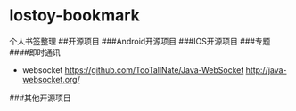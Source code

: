 # lostoy-bookmark
个人书签整理
##开源项目
###Android开源项目
###IOS开源项目
###专题
####即时通讯
* websocket
	https://github.com/TooTallNate/Java-WebSocket
	http://java-websocket.org/

###其他开源项目
